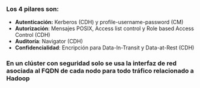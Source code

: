 ### Los 4 pilares son:
* **Autenticación:** Kerberos (CDH) y profile-username-password (CM)
* **Autorización**: Mensajes POSIX, Access list control y Role based Access Control (CDH)
* **Auditoría**: Navigator (CDH)
* **Confidencialidad**: Encripción para Data-In-Transit y Data-at-Rest (CDH)

 ### En un clúster con seguridad solo se usa la interfaz de red asociada al FQDN de cada nodo para todo tráfico relacionado a Hadoop
